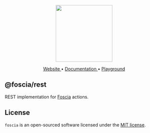 <p align="center">
  <a href="https://foscia-dev.github.io/foscia">
    <img width="180" src="https://foscia-dev.github.io/foscia/img/icon.svg" alt="">
  </a>
</p>

<p align="center">
<a href="https://foscia-dev.github.io/foscia">
  Website
</a>
•
<a href="https://foscia-dev.github.io/foscia/docs/getting-started">
  Documentation
</a>
•
<a href="https://stackblitz.com/edit/foscia?file=playground.ts">
  Playground
</a>
</p>

## @foscia/rest

REST implementation for [Foscia](https://foscia-dev.github.io/foscia) actions.

## License

`foscia` is an open-sourced software licensed under the
[MIT license](LICENSE).
